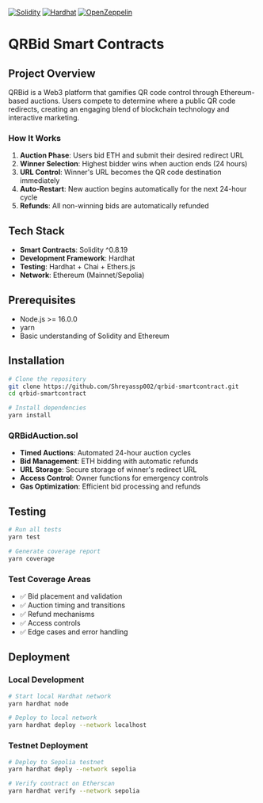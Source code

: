[![Solidity](https://img.shields.io/badge/Solidity-%5E0.8.19-brightgreen.svg)](https://soliditylang.org/)
[![Hardhat](https://img.shields.io/badge/Built%20with-Hardhat-yellow.svg)](https://hardhat.org/)
[![OpenZeppelin](https://img.shields.io/badge/OpenZeppelin-Contracts-blue.svg)](https://openzeppelin.com/contracts/)

# QRBid Smart Contracts

## Project Overview

QRBid is a Web3 platform that gamifies QR code control through Ethereum-based auctions. Users compete to determine where a public QR code redirects, creating an engaging blend of blockchain technology and interactive marketing.

### How It Works

1. **Auction Phase**: Users bid ETH and submit their desired redirect URL
2. **Winner Selection**: Highest bidder wins when auction ends (24 hours)
3. **URL Control**: Winner's URL becomes the QR code destination immediately
4. **Auto-Restart**: New auction begins automatically for the next 24-hour cycle
5. **Refunds**: All non-winning bids are automatically refunded

## Tech Stack

- **Smart Contracts**: Solidity ^0.8.19
- **Development Framework**: Hardhat
- **Testing**: Hardhat + Chai + Ethers.js
- **Network**: Ethereum (Mainnet/Sepolia)

## Prerequisites

- Node.js >= 16.0.0
- yarn
- Basic understanding of Solidity and Ethereum 

## Installation

```bash
# Clone the repository
git clone https://github.com/Shreyassp002/qrbid-smartcontract.git
cd qrbid-smartcontract

# Install dependencies
yarn install

```


### QRBidAuction.sol

- **Timed Auctions**: Automated 24-hour auction cycles
- **Bid Management**: ETH bidding with automatic refunds
- **URL Storage**: Secure storage of winner's redirect URL
- **Access Control**: Owner functions for emergency controls
- **Gas Optimization**: Efficient bid processing and refunds


## Testing

```bash
# Run all tests
yarn test

# Generate coverage report
yarn coverage
```

### Test Coverage Areas

- ✅ Bid placement and validation
- ✅ Auction timing and transitions
- ✅ Refund mechanisms
- ✅ Access controls
- ✅ Edge cases and error handling

## Deployment

### Local Development

```bash
# Start local Hardhat network
yarn hardhat node

# Deploy to local network
yarn hardhat deploy --network localhost
```

### Testnet Deployment

```bash
# Deploy to Sepolia testnet
yarn hardhat deply --network sepolia

# Verify contract on Etherscan
yarn hardhat verify --network sepolia 
```

